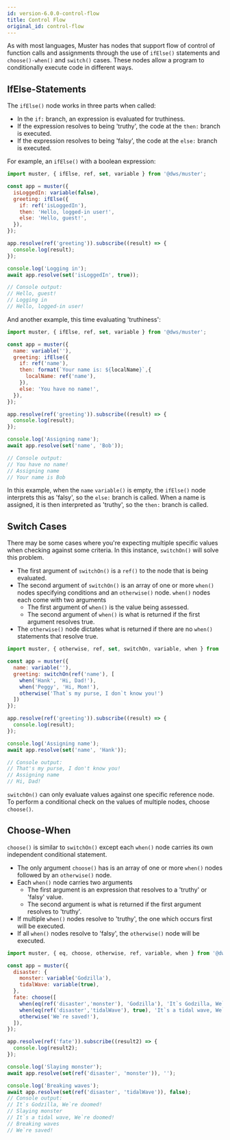 ```yaml
---
id: version-6.0.0-control-flow
title: Control Flow
original_id: control-flow
---
```

As with most languages, Muster has nodes that support flow of control of function calls and assignments through the use of `ifElse()` statements and `choose()-when()` and `switch()` cases. These nodes allow a program to conditionally execute code in different ways.
## IfElse-Statements
The `ifElse()` node works in three parts when called:
- In the `if:` branch, an expression is evaluated for truthiness.
- If the expression resolves to being 'truthy', the code at the `then:` branch is executed.
- If the expression resolves to being 'falsy', the code at the `else:` branch is executed.

For example, an `ifElse()` with a boolean expression:
```javascript
import muster, { ifElse, ref, set, variable } from '@dws/muster';

const app = muster({
  isLoggedIn: variable(false),
  greeting: ifElse({
    if: ref('isLoggedIn'),
    then: 'Hello, logged-in user!',
    else: 'Hello, guest!',
  }),
});

app.resolve(ref('greeting')).subscribe((result) => {
  console.log(result);
});

console.log('Logging in');
await app.resolve(set('isLoggedIn', true));

// Console output:
// Hello, guest!
// Logging in
// Hello, logged-in user!
```
And another example, this time evaluating 'truthiness':
```javascript
import muster, { ifElse, ref, set, variable } from '@dws/muster';

const app = muster({
  name: variable(''),
  greeting: ifElse({
    if: ref('name'),
    then: format(`Your name is: ${localName}`,{
      localName: ref('name'),
    }),
    else: 'You have no name!',
  }),
});

app.resolve(ref('greeting')).subscribe((result) => {
  console.log(result);
});

console.log('Assigning name');
await app.resolve(set('name', 'Bob'));

// Console output:
// You have no name!
// Assigning name
// Your name is Bob
```
In this example, when the `name` `variable()` is empty, the `ifElse()` node interprets this as 'falsy', so the `else:` branch is called. When a name is assigned, it is then interpreted as 'truthy', so the `then:` branch is called.

## Switch Cases
There may be some cases where you're expecting multiple specific values when checking against some criteria. In this instance, `switchOn()` will solve this problem.
- The first argument of `switchOn()` is a `ref()` to the node that is being evaluated.
- The second argument of `switchOn()` is an array of one or more `when()` nodes specifying conditions and an `otherwise()` node. `when()` nodes each come with two arguments
  * The first argument of `when()` is the value being assessed.
  * The second argument of `when()` is what is returned if the first argument resolves true.
- The `otherwise()` node dictates what is returned if there are no `when()` statements that resolve true.
```javascript
import muster, { otherwise, ref, set, switchOn, variable, when } from '@dws/muster';

const app = muster({
  name: variable(''),
  greeting: switchOn(ref('name'), [
    when('Hank', 'Hi, Dad!'),
    when('Peggy', 'Hi, Mom!'),
    otherwise('That`s my purse, I don`t know you!')
  ])
});

app.resolve(ref('greeting')).subscribe((result) => {
  console.log(result);
});

console.log('Assigning name');
await app.resolve(set('name', 'Hank'));

// Console output:
// That's my purse, I don't know you!
// Assigning name
// Hi, Dad!
```
`switchOn()` can only evaluate values against one specific reference node. To perform a conditional check on the values of multiple nodes, choose `choose()`.
## Choose-When
`choose()` is similar to `switchOn()` except each `when()` node carries its own independent conditional statement.
- The only argument `choose()` has is an array of one or more `when()` nodes followed by an `otherwise()` node.
- Each `when()` node carries two arguments
  * The first argument is an expression that resolves to a 'truthy' or 'falsy' value.
  * The second argument is what is returned if the first argument resolves to 'truthy'.
- If multiple `when()` nodes resolve to 'truthy', the one which occurs first will be executed.
- If all `when()` nodes resolve to 'falsy', the `otherwise()` node will be executed.

```javascript
import muster, { eq, choose, otherwise, ref, variable, when } from '@dws/muster';

const app = muster({
  disaster: {
    monster: variable('Godzilla'),
    tidalWave: variable(true),
  },
  fate: choose([
    when(eq(ref('disaster','monster'), 'Godzilla'), 'It`s Godzilla, We`re doomed!'),
    when(eq(ref('disaster','tidalWave'), true), 'It`s a tidal wave, We`re doomed!'),
    otherwise('We`re saved!'),
  ]),
});

app.resolve(ref('fate')).subscribe((result2) => {
  console.log(result2);
});

console.log('Slaying monster');
await app.resolve(set(ref('disaster', 'monster')), '');

console.log('Breaking waves');
await app.resolve(set(ref('disaster', 'tidalWave')), false);
// Console output:
// It`s Godzilla, We`re doomed!
// Slaying monster
// It`s a tidal wave, We`re doomed!
// Breaking waves
// We`re saved!
```
